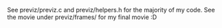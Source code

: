 See previz/previz.c and previz/helpers.h for the majority of my code.
See the movie under previz/frames/ for my final movie :D
